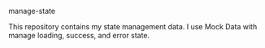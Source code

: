 manage-state

This repository contains my state management data. I use Mock Data with manage loading, success, and error state.
